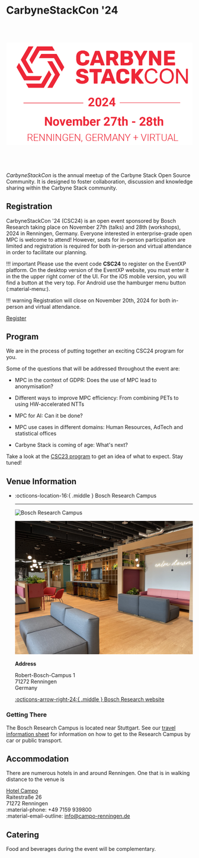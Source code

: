 # CarbyneStackCon '24

<p style="text-align: center; margin: 5em 0 5em 0;">
  <img alt="CarbyneStackCon Logo" src="/images/events/csc/24/csc24-logo.png">
</p>

_CarbyneStackCon_ is the annual meetup of the Carbyne Stack Open Source
Community. It is designed to foster collaboration, discussion and knowledge
sharing within the Carbyne Stack community.

## Registration

CarbyneStackCon '24 (CSC24) is an open event sponsored by Bosch Research taking
place on November 27th (talks) and 28th (workshops), 2024 in Renningen,
Germany. Everyone interested in enterprise-grade open MPC is welcome to attend!
However, seats for in-person participation are limited and registration is
required for both in-person and virtual attendance in order to facilitate our
planning.

!!! important
    Please use the event code **CSC24** to register on the EventXP platform.
    On the desktop version of the EventXP website, you must enter it in the
    the upper right corner of the UI. For the iOS mobile version, you
    will find a button at the very top. For Android use the hamburger menu
    button (:material-menu:).

!!! warning
    Registration will close on November 20th, 2024 for both in-person and
    virtual attendance.

<a href="https://register.event-xp.com" class="md-button md-button--primary">
    Register
</a>

## Program

We are in the process of putting together an exciting CSC24 program for you.

Some of the questions that will be addressed throughout the event are:

- MPC in the context of GDPR: Does the use of MPC lead to anonymisation?

- Different ways to improve MPC efficiency: From combining PETs to using
  HW-accelerated NTTs

- MPC for AI: Can it be done?

- MPC use cases in different domains: Human Resources, AdTech and statistical
  offices

- Carbyne Stack is coming of age: What's next?

Take a look at the [CSC23 program][csc23-program] to get an idea of what to
expect. Stay tuned!

## Venue Information

<div class="grid cards" markdown>

- <p>:octicons-location-16:{ .middle } Bosch Research Campus</p>

    ---

    ![Bosch Research Campus][bosch-research-campus]

    <img alt="CarbyneStackCon Logo" src="/images/events/csc/24/clubhouse-rng.jpg">

    **Address**

    Robert-Bosch-Campus 1 <br>
    71272 Renningen <br>
    Germany

    [:octicons-arrow-right-24:{ .middle } Bosch Research website][bosch-research]

</div>

### Getting There

The Bosch Research Campus is located near Stuttgart. See our
[travel information sheet][bosch-research-campus-directions] for information
on how to get to the Research Campus by car or public transport.

## Accommodation

There are numerous hotels in and around Renningen. One that is in walking
distance to the venue is

[Hotel Campo][hotel-campo] <br>
Raitestraße 26 <br>
71272 Renningen <br>
:material-phone: +49 7159 939800 <br>
:material-email-outline: info@campo-renningen.de

## Catering

Food and beverages during the event will be complementary.

[bosch-research]: https://www.bosch.com/research/
[bosch-research-campus]: https://upload.wikimedia.org/wikipedia/commons/thumb/a/a0/BoschRenningen-pjt.jpg/1280px-BoschRenningen-pjt.jpg
[bosch-research-campus-directions]: rng_directions.pdf
[csc23-program]: /community/events/csc23/
[hotel-campo]: https://www.campo-renningen.de/en
